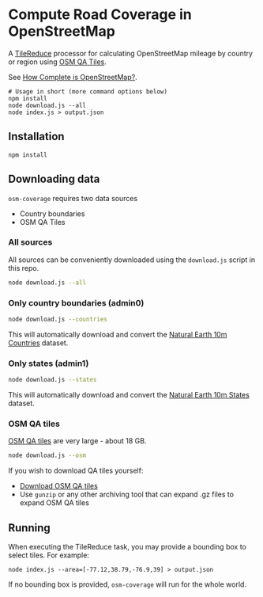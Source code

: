 # Compute Road Coverage in OpenStreetMap

A [TileReduce](https://github.com/mapbox/tile-reduce) processor for calculating OpenStreetMap mileage by country or region using [OSM QA Tiles](http://osmlab.github.io/osm-qa-tiles/).

See [How Complete is OpenStreetMap?](https://www.mapbox.com/blog/how-complete-is-openstreetmap/).

    # Usage in short (more command options below)
    npm install
    node download.js --all
    node index.js > output.json

## Installation

```
npm install
```

## Downloading data


`osm-coverage` requires two data sources

- Country boundaries
- OSM QA Tiles

### All sources

All sources can be conveniently downloaded using the `download.js` script in this repo.

```sh
node download.js --all
```


### Only country boundaries (admin0)

```sh
node download.js --countries
```

This will automatically download and convert the [Natural Earth 10m Countries](http://www.naturalearthdata.com/downloads/10m-cultural-vectors/10m-admin-0-countries/) dataset.

### Only states (admin1)

```sh
node download.js --states
```

This will automatically download and convert the [Natural Earth 10m States](http://www.naturalearthdata.com/downloads/10m-cultural-vectors/10m-admin-1-states-provinces/) dataset.

### OSM QA tiles

[OSM QA tiles](http://osmlab.github.io/osm-qa-tiles/) are very large - about 18 GB.

```sh
node download.js --osm
```

If you wish to download QA tiles yourself:

- [Download OSM QA tiles](https://s3.amazonaws.com/mapbox/osm-qa-tiles/latest.planet.mbtiles.gz)
- Use `gunzip` or any other archiving tool that can expand .gz files to expand OSM QA tiles


## Running

When executing the TileReduce task, you may provide a bounding box to select tiles. For example:

```
node index.js --area=[-77.12,38.79,-76.9,39] > output.json
```

If no bounding box is provided, `osm-coverage` will run for the whole world.
